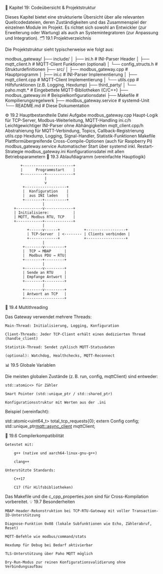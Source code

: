 🧩 Kapitel 19: Codeübersicht & Projektstruktur

Dieses Kapitel bietet eine strukturierte Übersicht über alle relevanten Quellcodedateien, deren Zuständigkeiten und das Zusammenspiel der einzelnen Module im Projekt. Es richtet sich sowohl an Entwickler (zur Erweiterung oder Wartung) als auch an Systemintegratoren (zur Anpassung und Integration).
🗂️ 19.1 Projektverzeichnis

Die Projektstruktur sieht typischerweise wie folgt aus:

modbus_gateway/
├── include/
│   ├── ini.h                   # INI-Parser Header
│   ├── mqtt_client.h          # MQTT-Client Funktionen (optional)
│   └── config_structs.h       # Strukturdefinitionen
├── src/
│   ├── modbus_gateway.cpp     # Hauptprogramm
│   ├── ini.c                  # INI-Parser Implementierung
│   ├── mqtt_client.cpp        # MQTT-Client Implementierung
│   └── utils.cpp              # Hilfsfunktionen (z.B. Logging, Hexdump)
├── third_party/
│   └── paho.mqtt.*            # Eingebettete MQTT-Bibliotheken (C/C++)
├── modbus_gateway.ini         # Beispielkonfigurationsdatei
├── Makefile                   # Kompilierungsregelwerk
├── modbus_gateway.service     # systemd-Unit
└── README.md                  # Diese Dokumentation

⚙️ 19.2 Hauptbestandteile
Datei	Aufgabe
modbus_gateway.cpp	Haupt-Logik für TCP-Server, Modbus-Weiterleitung, MQTT-Handling
ini.c/h	Leichtgewichtiger INI-Parser ohne Abhängigkeiten
mqtt_client.cpp/h	Abstrahierung für MQTT-Verbindung, Topics, Callback-Registrierung
utils.cpp	Hexdump, Logging, Signal-Handler, Statistik-Funktionen
Makefile	Plattformübergreifende Cross-Compile-Optionen (auch für Raspberry Pi)
modbus_gateway.service	Automatischer Start über systemd inkl. Restart-Strategie
modbus_gateway.ini	Konfigurationsdatei mit allen Betriebsparametern
🔄 19.3 Ablaufdiagramm (vereinfachte Hauptlogik)

           +-----------------------+
           |      Programmstart    |
           +----------+------------+
                      |
                      v
            +-------------------+
            |  Konfiguration    |
            |  aus INI laden    |
            +--------+----------+
                     |
        +------------v-------------+
        | Initialisiere:           |
        | MQTT, Modbus RTU, TCP    |
        +------------+-------------+
                     |
              +------v------+           +------------------+
              | TCP-Server  | <-------- | Clients verbinden |
              +-------------+           +------------------+
                     |
            +--------v---------+
            |  TCP → MBAP      |
            |  Modbus PDU → RTU|
            +--------+---------+
                     |
            +--------v---------+
            | Sende an RTU     |
            | Empfange Antwort |
            +--------+---------+
                     |
            +--------v---------+
            | Antwort an TCP   |
            +------------------+

🧠 19.4 Multithreading

Das Gateway verwendet mehrere Threads:

    Main-Thread: Initialisierung, Logging, Konfiguration

    Client-Threads: Jeder TCP-Client erhält einen dedizierten Thread (handle_client)

    Statistik-Thread: Sendet zyklisch MQTT-Statusdaten

    (optional): Watchdog, Healthchecks, MQTT-Reconnect

📊 19.5 Globale Variablen

Die meisten globalen Zustände (z. B. run, config, mqttClient) sind entweder:

    std::atomic<> für Zähler

    Smart Pointer (std::unique_ptr / std::shared_ptr)

    Konfigurationsstruktur mit Werten aus der .ini

Beispiel (vereinfacht):

std::atomic<uint64_t> total_tcp_requests{0};
extern Config config;
std::unique_ptr<mqtt::async_client> mqttClient;

🔧 19.6 Compilerkompatibilität

    Getestet mit:

        g++ (native und aarch64-linux-gnu-g++)

        clang++

    Unterstützte Standards:

        C++17

        C17 (für Hilfsbibliotheken)

Das Makefile und die c_cpp_properties.json sind für Cross-Kompilation vorbereitet.
💡 19.7 Besonderheiten

    MBAP-Header-Rekonstruktion bei TCP-RTU-Gateway mit voller Transaction-ID-Unterstützung

    Diagnose-Funktion 0x08 (lokale Subfunktionen wie Echo, Zählerabruf, Reset)

    MQTT-Befehle wie modbus/command/stats

    Hexdump für Debug bei Bedarf aktivierbar

    TLS-Unterstützung über Paho MQTT möglich

    Dry-Run-Modus zur reinen Konfigurationsvalidierung ohne Verbindungsaufbau

